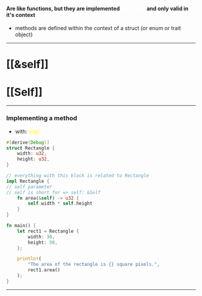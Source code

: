 #### Are like functions, but they are implemented <span style="color:#ffffff">for a type</span> and only valid in it's context
- methods are defined within the context of a struct (or enum or trait object)
---
# [[&self]]
# [[Self]]
---
### Implementing a method
- with: <span style="color:#ffff00">impl</span>

```Rust
#[derive(Debug)]
struct Rectangle {
    width: u32,
    height: u32,
}

// everything with this block is related to Rectangle
impl Rectangle {
// self parameter
// self is short for => self: &Self
    fn area(&self) -> u32 {
        self.width * self.height
    }
}

fn main() {
    let rect1 = Rectangle {
        width: 30,
        height: 50,
    };

    println!(
        "The area of the rectangle is {} square pixels.",
        rect1.area()
    );
}
```


---
